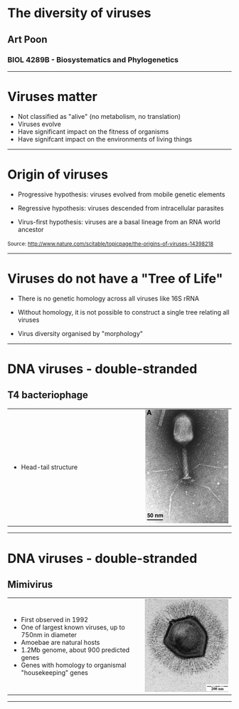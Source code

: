 # The diversity of viruses
## Art Poon
### BIOL 4289B - Biosystematics and Phylogenetics

---

# Viruses matter

* Not classified as "alive" (no metabolism, no translation)
* Viruses evolve
* Have significant impact on the fitness of organisms
* Have signifcant impact on the environments of living things

---

# Origin of viruses

* Progressive hypothesis:  viruses evolved from mobile genetic elements

* Regressive hypothesis:  viruses descended from intracellular parasites

* Virus-first hypothesis:  viruses are a basal lineage from an RNA world ancestor

<small>Source: http://www.nature.com/scitable/topicpage/the-origins-of-viruses-14398218</small>

---

# Viruses do not have a "Tree of Life"

* There is no genetic homology across all viruses like 16S rRNA

* Without homology, it is not possible to construct a single tree relating all viruses

* Virus diversity organised by "morphology"

---

# DNA viruses - double-stranded
## T4 bacteriophage

<table>
<tr>
    <td width="60%">
        <ul>
            <li>Head-tail structure</li>
        </ul>
    </td>
    <td>
        <img src="/img/t4-bacteriophage.jpg">
    </td>
</tr>
</table>

---

# DNA viruses - double-stranded
## Mimivirus

<table>
<tr>
    <td width="60%">
        <ul>
            <li>First observed in 1992</li>
            <li>One of largest known viruses, up to 750nm in diameter</li>
            <li>Amoebae are natural hosts</li>
            <li>1.2Mb genome, about 900 predicted genes</li>
            <li>Genes with homology to organismal "housekeeping" genes</li>
        </ul>
    </td>
    <td>
        <img src="/img/mimivirus.png">
    </td>
</tr>
</table>

---

